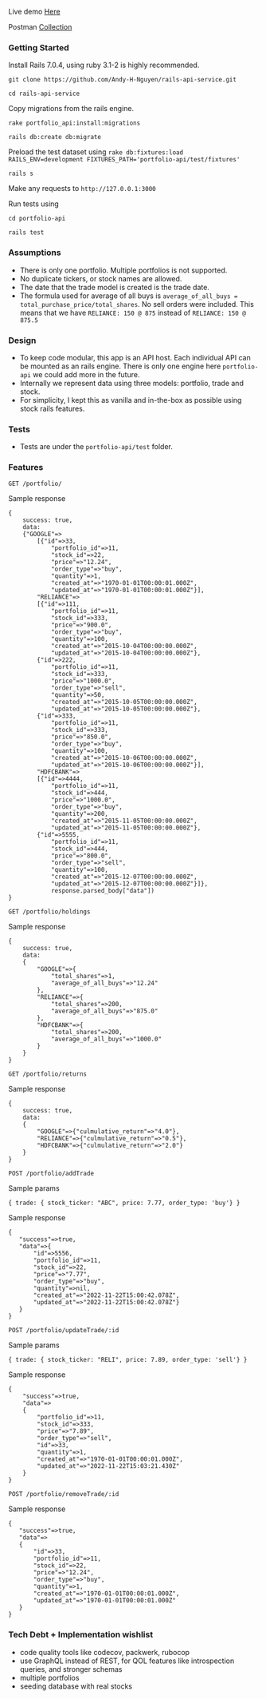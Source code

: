 Live demo [Here](https://rails-api-service.herokuapp.com/)

Postman [Collection](https://www.getpostman.com/collections/f64c49e71e7c5b0eab96) 

### Getting Started

Install Rails 7.0.4, using ruby 3.1-2 is highly recommended.

`git clone https://github.com/Andy-H-Nguyen/rails-api-service.git`

`cd rails-api-service`

Copy migrations from the rails engine.

`rake portfolio_api:install:migrations`

`rails db:create db:migrate`

Preload the test dataset using `rake db:fixtures:load RAILS_ENV=development FIXTURES_PATH='portfolio-api/test/fixtures'`

`rails s`

Make any requests to `http://127.0.0.1:3000`

Run tests using 

`cd portfolio-api`

`rails test`

### Assumptions
- There is only one portfolio. Multiple portfolios is not supported.
- No duplicate tickers, or stock names are allowed.
- The date that the trade model is created is the trade date.
- The formula used for average of all buys is `average_of_all_buys = total_purchase_price/total_shares`. No sell orders were included. This means that we have `RELIANCE: 150 @ 875` instead of `RELIANCE: 150 @ 875.5`

### Design
- To keep code modular, this app is an API host. Each individual API can be mounted as an rails engine. There is only one engine here `portfolio-api` we could add more in the future.
- Internally we represent data using three models: portfolio, trade and stock.
- For simplicity, I kept this as vanilla and in-the-box as possible using stock rails features.

### Tests
- Tests are under the `portfolio-api/test` folder.

### Features

`GET /portfolio/`
 
 Sample response

```
{
    success: true,
    data:
    {"GOOGLE"=>
        [{"id"=>33,
            "portfolio_id"=>11,
            "stock_id"=>22,
            "price"=>"12.24",
            "order_type"=>"buy",
            "quantity"=>1,
            "created_at"=>"1970-01-01T00:00:01.000Z",
            "updated_at"=>"1970-01-01T00:00:01.000Z"}],
        "RELIANCE"=>
        [{"id"=>111,
            "portfolio_id"=>11,
            "stock_id"=>333,
            "price"=>"900.0",
            "order_type"=>"buy",
            "quantity"=>100,
            "created_at"=>"2015-10-04T00:00:00.000Z",
            "updated_at"=>"2015-10-04T00:00:00.000Z"},
        {"id"=>222,
            "portfolio_id"=>11,
            "stock_id"=>333,
            "price"=>"1000.0",
            "order_type"=>"sell",
            "quantity"=>50,
            "created_at"=>"2015-10-05T00:00:00.000Z",
            "updated_at"=>"2015-10-05T00:00:00.000Z"},
        {"id"=>333,
            "portfolio_id"=>11,
            "stock_id"=>333,
            "price"=>"850.0",
            "order_type"=>"buy",
            "quantity"=>100,
            "created_at"=>"2015-10-06T00:00:00.000Z",
            "updated_at"=>"2015-10-06T00:00:00.000Z"}],
        "HDFCBANK"=>
        [{"id"=>4444,
            "portfolio_id"=>11,
            "stock_id"=>444,
            "price"=>"1000.0",
            "order_type"=>"buy",
            "quantity"=>200,
            "created_at"=>"2015-11-05T00:00:00.000Z",
            "updated_at"=>"2015-11-05T00:00:00.000Z"},
        {"id"=>5555,
            "portfolio_id"=>11,
            "stock_id"=>444,
            "price"=>"800.0",
            "order_type"=>"sell",
            "quantity"=>100,
            "created_at"=>"2015-12-07T00:00:00.000Z",
            "updated_at"=>"2015-12-07T00:00:00.000Z"}]}, 
            response.parsed_body["data"])
}
```
 
`GET /portfolio/holdings`

Sample response

```
{
    success: true,
    data:
    {
        "GOOGLE"=>{
            "total_shares"=>1, 
            "average_of_all_buys"=>"12.24"
        }, 
        "RELIANCE"=>{
            "total_shares"=>200, 
            "average_of_all_buys"=>"875.0"
        }, 
        "HDFCBANK"=>{
            "total_shares"=>200, 
            "average_of_all_buys"=>"1000.0"
        }
    }
}
```

`GET /portfolio/returns`

Sample response

```
{
    success: true,
    data:
    {
        "GOOGLE"=>{"culmulative_return"=>"4.0"}, 
        "RELIANCE"=>{"culmulative_return"=>"0.5"}, 
        "HDFCBANK"=>{"culmulative_return"=>"2.0"}
    }
}
```

`POST /portfolio/addTrade`

Sample params

```
{ trade: { stock_ticker: "ABC", price: 7.77, order_type: 'buy'} }
```

Sample response

 ```
{
    "success"=>true,
    "data"=>{
        "id"=>5556,
        "portfolio_id"=>11,
        "stock_id"=>22,
        "price"=>"7.77",
        "order_type"=>"buy",
        "quantity"=>nil,
        "created_at"=>"2022-11-22T15:00:42.078Z",
        "updated_at"=>"2022-11-22T15:00:42.078Z"}
    }
}
 ```

`POST /portfolio/updateTrade/:id`

Sample params

```
{ trade: { stock_ticker: "RELI", price: 7.89, order_type: 'sell'} }
```

Sample response

```
{
    "success"=>true,
    "data"=>
    {
        "portfolio_id"=>11,
        "stock_id"=>333,
        "price"=>"7.89",
        "order_type"=>"sell",
        "id"=>33,
        "quantity"=>1,
        "created_at"=>"1970-01-01T00:00:01.000Z",
        "updated_at"=>"2022-11-22T15:03:21.430Z"
    }
}
 ```

`POST /portfolio/removeTrade/:id`

Sample response

 ```
 {
    "success"=>true,
    "data"=>
    {
        "id"=>33,
        "portfolio_id"=>11,
        "stock_id"=>22,
        "price"=>"12.24",
        "order_type"=>"buy",
        "quantity"=>1,
        "created_at"=>"1970-01-01T00:00:01.000Z",
        "updated_at"=>"1970-01-01T00:00:01.000Z"
    }
}
 ```

### Tech Debt + Implementation wishlist
- code quality tools like codecov, packwerk, rubocop
- use GraphQL instead of REST, for QOL features like introspection queries, and stronger schemas
- multiple portfolios
- seeding database with real stocks
